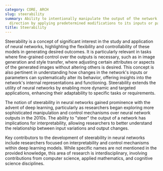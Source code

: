 ```yaml
---
category: CORE, ARCH
slug: steerability
summary: Ability to intentionally manipulate the output of the network in a specific
  direction by applying predetermined modifications to its inputs or parameters.
title: Steerability
---
```


Steerability is a concept of significant interest in the study and application of neural networks, highlighting the flexibility and controllability of these models in generating desired outcomes. It is particularly relevant in tasks where fine-grained control over the outputs is necessary, such as in image generation and style transfer, where adjusting certain attributes or aspects of the generated images without altering others is desired. This concept is also pertinent in understanding how changes in the network's inputs or parameters can systematically alter its behavior, offering insights into the network's internal representations and functioning. Steerability extends the utility of neural networks by enabling more dynamic and targeted applications, enhancing their adaptability to specific tasks or requirements.

The notion of steerability in neural networks gained prominence with the advent of deep learning, particularly as researchers began exploring more sophisticated manipulation and control mechanisms over neural network outputs in the 2010s. The ability to "steer" the output of a network has implications for interpretability, allowing researchers to better understand the relationship between input variations and output changes.

Key contributors to the development of steerability in neural networks include researchers focused on interpretability and control mechanisms within deep learning models. While specific names are not mentioned in the provided knowledge, this area of research is interdisciplinary, involving contributions from computer science, applied mathematics, and cognitive science disciplines.